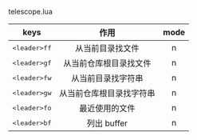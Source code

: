 telescope.lua

|          keys           |           作用           | mode |
| :---------------------: | :----------------------: | :--: |
| <kbd>\<leader\>ff</kbd> |     从当前目录找文件     |  n   |
| <kbd>\<leader\>gf</kbd> |  从当前仓库根目录找文件  |  n   |
| <kbd>\<leader\>fw</kbd> |    从当前目录找字符串    |  n   |
| <kbd>\<leader\>gw</kbd> | 从当前仓库根目录找字符串 |  n   |
| <kbd>\<leader\>fo</kbd> |      最近使用的文件      |  n   |
| <kbd>\<leader\>bf</kbd> |       列出 buffer        |  n   |
